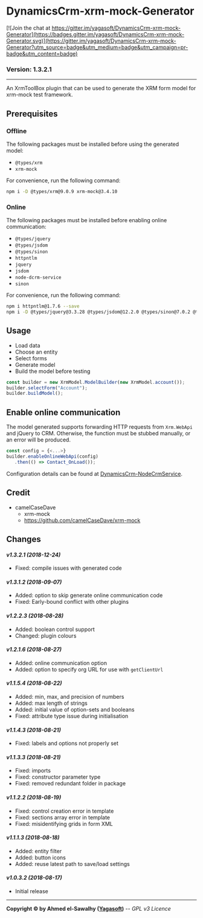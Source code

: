 # DynamicsCrm-xrm-mock-Generator

[![Join the chat at https://gitter.im/yagasoft/DynamicsCrm-xrm-mock-Generator](https://badges.gitter.im/yagasoft/DynamicsCrm-xrm-mock-Generator.svg)](https://gitter.im/yagasoft/DynamicsCrm-xrm-mock-Generator?utm_source=badge&utm_medium=badge&utm_campaign=pr-badge&utm_content=badge)

### Version: 1.3.2.1
---

An XrmToolBox plugin that can be used to generate the XRM form model for xrm-mock test framework.

## Prerequisites

### Offline

The following packages must be installed before using the generated model:

+ `@types/xrm`
+ `xrm-mock`

For convenience, run the following command:
```bash
npm i -D @types/xrm@9.0.9 xrm-mock@3.4.10
```

### Online

The following packages must be installed before enabling online communication:

+ `@types/jquery`
+ `@types/jsdom`
+ `@types/sinon`
+ `httpntlm`
+ `jquery`
+ `jsdom`
+ `node-dcrm-service`
+ `sinon`

For convenience, run the following command:
```bash
npm i httpntlm@1.7.6 --save
npm i -D @types/jquery@3.3.28 @types/jsdom@12.2.0 @types/sinon@7.0.2 @types/xrm@9.0.9 jquery@3.3.1 jsdom@13.1.0 node-dcrm-service@3.1.4 sinon@7.2.2 xrm-mock@3.4.10
```

## Usage

+ Load data
+ Choose an entity
+ Select forms
+ Generate model
+ Build the model before testing

```typescript
const builder = new XrmModel.ModelBuilder(new XrmModel.account());
builder.selectForm("Account");
builder.buildModel();
```

## Enable online communication
The model generated supports forwarding HTTP requests from `Xrm.WebApi` and jQuery to CRM. Otherwise, the function must be stubbed manually, or an error will be produced.

```typescript
const config = {<...>}
builder.enableOnlineWebApi(config)
   .then(() => Contact_OnLoad());
```

Configuration details can be found at [DynamicsCrm-NodeCrmService](https://www.npmjs.com/package/node-dcrm-service).

## Credit

+ camelCaseDave
  + xrm-mock
  + https://github.com/camelCaseDave/xrm-mock
		
## Changes

#### _v1.3.2.1 (2018-12-24)_
+ Fixed: compile issues with generated code
#### _v1.3.1.2 (2018-09-07)_
+ Added: option to skip generate online communication code
+ Fixed: Early-bound conflict with other plugins
#### _v1.2.2.3 (2018-08-28)_
+ Added: boolean control support
+ Changed: plugin colours
#### _v1.2.1.6 (2018-08-27)_
+ Added: online communication option
+ Added: option to specify org URL for use with `getClientUrl`
#### _v1.1.5.4 (2018-08-22)_
+ Added: min, max, and precision of numbers
+ Added: max length of strings
+ Added: initial value of option-sets and booleans
+ Fixed: attribute type issue during initialisation
#### _v1.1.4.3 (2018-08-21)_
+ Fixed: labels and options not properly set
#### _v1.1.3.3 (2018-08-21)_
+ Fixed: imports
+ Fixed: constructor parameter type
+ Fixed: removed redundant folder in package
#### _v1.1.2.2 (2018-08-19)_
+ Fixed: control creation error in template
+ Fixed: sections array error in template
+ Fixed: misidentifying grids in form XML
#### _v1.1.1.3 (2018-08-18)_
+ Added: entity filter
+ Added: button icons
+ Added: reuse latest path to save/load settings
#### _v1.0.3.2 (2018-08-17)_
+ Initial release

---
**Copyright &copy; by Ahmed el-Sawalhy ([Yagasoft](http://yagasoft.com))** -- _GPL v3 Licence_
